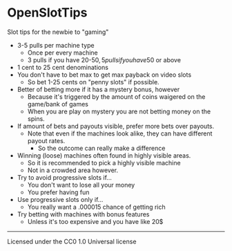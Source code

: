 # OpenSlotTips
Slot tips for the newbie to "gaming"

* 3-5 pulls per machine type
	* Once per every machine
	* 3 pulls if you have 20-50$, 5 pulls if you have 50$ or above
* 1 cent to 25 cent denominations
* You don't have to bet max to get max payback on video slots
	* So bet 1-25 cents on "penny slots" if possible.
* Better of betting more if it has a mystery bonus, however
	* Because it's triggered by the amount of coins waigered on the game/bank of games
	* When you are play on mystery you are not betting money on the spins.
* If amount of bets and payouts visible, prefer more bets over payouts.
	* Note that even if the machines look alike, they can have different payout rates.
		* So the outcome can really make a difference
* Winning (loose) machines often found in highly visible areas.
	* So it is recommended to pick a highly visible machine
	* Not in a crowded area however.
* Try to avoid progressive slots if...
	* You don't want to lose all your money
	* You prefer having fun
* Use progressive slots only if...
	* You really want a .000015 chance of getting rich
* Try betting with machines with bonus features
	* Unless it's too expensive and you have like 20$
---
Licensed under the CC0 1.0 Universal license
